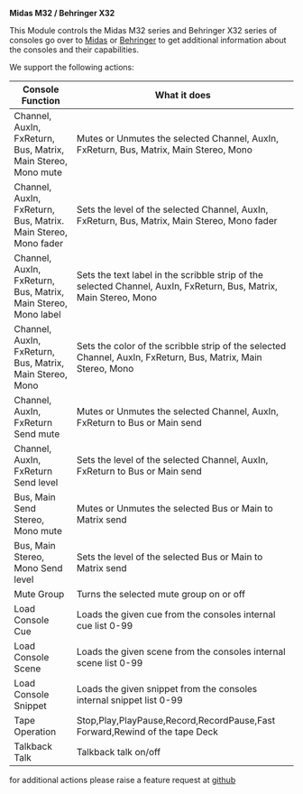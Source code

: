 **Midas M32 / Behringer X32**

This Module controls the Midas M32 series and Behringer X32 series of consoles
go over to [Midas](http://www.musictri.be/Categories/Midas/Mixers/Digital/M32/p/P0B3I) or [Behringer](http://www.musictri.be/Categories/Behringer/Mixers/Digital/X32/p/P0ASF)
to get additional information about the consoles and their capabilities.

We support the following actions:

| Console Function                                               | What it does                                                                                                       |
| -------------------------------------------------------------- | ------------------------------------------------------------------------------------------------------------------ |
| Channel, AuxIn, FxReturn, Bus, Matrix, Main Stereo, Mono mute  | Mutes or Unmutes the selected Channel, AuxIn, FxReturn, Bus, Matrix, Main Stereo, Mono                             |
| Channel, AuxIn, FxReturn, Bus, Matrix. Main Stereo, Mono fader | Sets the level of the selected Channel, AuxIn, FxReturn, Bus, Matrix, Main Stereo, Mono fader                      |
| Channel, AuxIn, FxReturn, Bus, Matrix, Main Stereo, Mono label | Sets the text label in the scribble strip of the selected Channel, AuxIn, FxReturn, Bus, Matrix, Main Stereo, Mono |
| Channel, AuxIn, FxReturn, Bus, Matrix, Main Stereo, Mono       | Sets the color of the scribble strip of the selected Channel, AuxIn, FxReturn, Bus, Matrix, Main Stereo, Mono      |
| Channel, AuxIn, FxReturn Send mute                             | Mutes or Unmutes the selected Channel, AuxIn, FxReturn to Bus or Main send                                         |
| Channel, AuxIn, FxReturn Send level                            | Sets the level of the selected Channel, AuxIn, FxReturn to Bus or Main send                                        |
| Bus, Main Send Stereo, Mono mute                               | Mutes or Unmutes the selected Bus or Main to Matrix send                                                           |
| Bus, Main Stereo, Mono Send level                              | Sets the level of the selected Bus or Main to Matrix send                                                          |
| Mute Group                                                     | Turns the selected mute group on or off                                                                            |
| Load Console Cue                                               | Loads the given cue from the consoles internal cue list 0-99                                                       |
| Load Console Scene                                             | Loads the given scene from the consoles internal scene list 0-99                                                   |
| Load Console Snippet                                           | Loads the given snippet from the consoles internal snippet list 0-99                                               |
| Tape Operation                                                 | Stop,Play,PlayPause,Record,RecordPause,Fast Forward,Rewind of the tape Deck                                        |
| Talkback Talk                                                  | Talkback talk on/off                                                                                               |

for additional actions please raise a feature request at [github](https://github.com/bitfocus/companion-module-behringer-x32)
